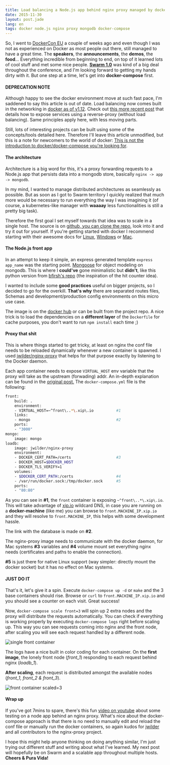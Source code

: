 ```yaml
---
title: Load balancing a Node.js app behind nginx proxy managed by docker compose
date: 2015-11-30
layout: post.jade
lang: en
tags: docker node.js nginx proxy mongodb docker-compose
---
```


So, I went to [DockerCon EU](http://europe-2015.dockercon.com/) a couple of weeks ago and even though I was not as experienced on Docker as most people out there, still managed to have a great time. The **speakers**, the **announcements**, the **demos**, the **food**... Everything incredible from beginning to end, on top of it learned lots of cool stuff and met some nice people. [**Swarm 1.0**](https://blog.docker.com/2015/11/swarm-1-0/) was kind of a big deal throughout the conference, and I'm looking forward to getting my hands dirty with it. But one step at a time, let's get into **docker-compose** first.

#### DEPRECATION NOTE

Although happy to see the docker environment move at such fast pace, I'm saddened to say this article is out of date. Load balancing now comes built in the networking in [docker as of v1.12](https://blog.docker.com/2016/06/docker-1-12-built-in-orchestration/). Check out [this more recent post](/post/publishing-services-using-docker-compose-and-nginx-with-https/) that details how to expose services using a reverse-proxy (without load balancing). Same principles apply here, with less moving parts.

Still, lots of interesting projects can be built using some of the concepts/tools detailed here. Therefore I'll leave this article unmodified, but this is a note for newcomers to the world of docker: [This is not the introduction to docker/docker-compose you're looking for](https://www.youtube.com/watch?v=532j-186xEQ).

#### The architecture

Architecture is a big word for this, it's a proxy forwarding requests to a Node.js app that persists data into a mongodb store, basically `nginx -> app -> mongodb`.

In my mind, I wanted to manage distributed architectures as seamlessly as possible. But as soon as I got to Swarm territory I quickly realized that much more would be necessary to run everything the way I was imagining it (of course, a kubernetes-like manager with **waaaay** less functionalities is still a pretty big task).

Therefore the first goal I set myself towards that idea was to scale in a single host. The source is on [github, you can clone the repo](https://github.com/fdoxyz/nodejs-loadbalanced-dockercompose), look into it and try it out for yourself. If you're getting started with docker I recommend starting with their awesome docs for [Linux](https://docs.docker.com/linux/started/), [Windows](https://docs.docker.com/windows/started/) or [Mac](https://docs.docker.com/mac/started/).

#### The Node.js front app

In an attempt to keep it simple, an express generated template `express app_name` was the starting point. [Mongoose](http://mongoosejs.com/) for object modeling on mongodb. This is where I **could've** gone minimalistic but **didn't**, like this python version from [bfirsh's repo](https://github.com/bfirsh/compose-mongodb-demo) (the inspiration of the hit counter idea).

I wanted to include some **good practices** useful on bigger projects, so I decided to go for the overkill. **That's why** there are separated routes files, Schemas and development/production config environments on this micro use case.

The image is on the [docker hub](https://hub.docker.com/r/fdoxyz/node-hit-counter/) or can be built from the project repo. A nice trick is to load the dependencies on a **different layer** of the `Dockerfile` for cache purposes, you don't want to run `npm install` each time ;)

#### Proxy that shit

This is where things started to get tricky, at least on nginx the conf file needs to be reloaded dynamically whenever a new container is spawned. I used [jwilder/nginx-proxy](https://github.com/jwilder/nginx-proxy) that helps for that purpose exactly by listening to the Docker daemon.

Each app container needs to expose `VIRTUAL_HOST` env variable that the proxy will take as the upstream (forwading) addr. An in-depth explanation can be found in the [original post.](http://jasonwilder.com/blog/2014/03/25/automated-nginx-reverse-proxy-for-docker/) The `docker-compose.yml` file is the following:

```Bash
front:
    build: .
    environment:
    - VIRTUAL_HOST=~^front\..*\.xip\.io          #1
    links:
    - mongo                                      #2
    ports:
    - "3000"
mongo:
    image: mongo
loadb:
    image: jwilder/nginx-proxy
    environment:
    - DOCKER_CERT_PATH=/certs                    #3
    - DOCKER_HOST=$DOCKER_HOST
    - DOCKER_TLS_VERIFY=1
    volumes:
    - $DOCKER_CERT_PATH:/certs                   #4
    - /var/run/docker.sock:/tmp/docker.sock      #5
    ports:
    - "80:80"
```

As you can see in **#1**, the `front` container is exposing `~^front\..*\.xip\.io`. This will take advantage of [xip.io](http://xip.io) wildcard DNS, in case you are running on a **docker-machine** (like me) you can browse to `front.MACHINE_IP.xip.io` and they will resolve to `front.MACHINE_IP`, this helps with some development hassle.

The link with the database is made on **#2**.

The nginx-proxy image needs to communicate with the docker daemon, for Mac systems **#3** variables and **#4** volume mount set everything nginx needs (certificates and paths to enable the connection).

**#5** is just there for native Linux support (way simpler: directly mount the docker socket) but it has no effect on Mac systems.

#### JUST DO IT

That's it, let's give it a spin. Execute `docker-compose up -d` or `make` and the 3 base containers should rise. Browse or `curl` to `front.MACHINE_IP.xip.io` and you should see a counter on each visit. Great success!

Now, `docker-compose scale front=3` will spin up 2 extra nodes and the proxy will distribute the requests automatically. You can check if everything is working properly by executing `docker-compose logs` right before scaling up. This way you can see requests coming into nginx and the front node, after scaling you will see each request handled by a different node.

![single front container](/img/compose-scale-1.png "Single front container")

The logs have a nice built in color coding for each container. On the **first image**, the lonely front node (*front_1*) responding to each request behind nginx (*loadb_1*).

**After scaling**, each request is distributed amongst the available nodes (*front_1, front_2 & front_3*).

![front container scaled=3](/img/compose-scale-3.png "3 front containers")

#### Wrap up

If you've got 7mins to spare, there's this fun [video on youtube](https://www.youtube.com/watch?v=FJrs0Ar9asY) about some testing on a node app behind an nginx proxy. What's nice about the docker-compose approach is that there is no need to manually edit and reload the conf file or manually run the docker containers, so again kudos for [jwilder](https://github.com/jwilder/nginx-proxy) and all contributors to the nginx-proxy project.

I hope this might help anyone thinking on doing anything similar, I'm just trying out different stuff and writing about what I've learned. My next post will hopefully be on Swarm and a scalable app throughout multiple hosts. **Cheers & Pura Vida!**
